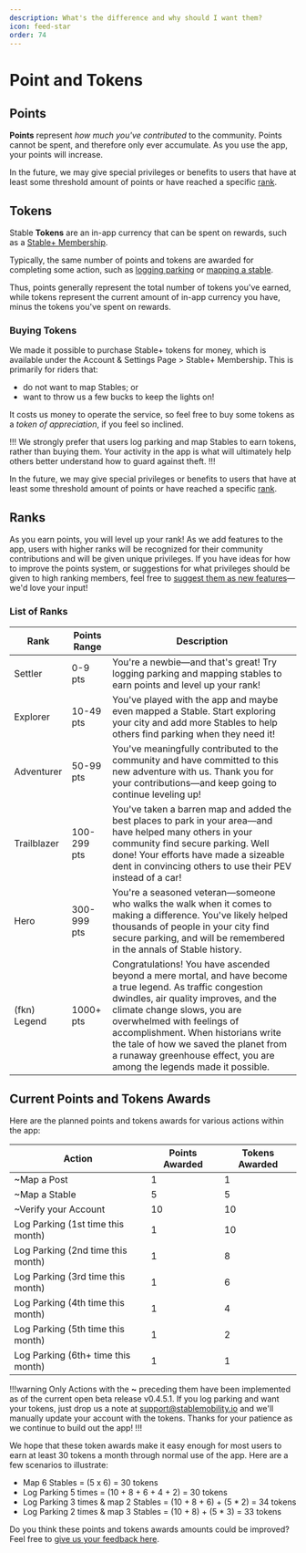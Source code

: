 ```yaml
---
description: What's the difference and why should I want them?
icon: feed-star
order: 74
---
```


# Point and Tokens

## Points 

**Points** represent *how much you've contributed* to the community. Points cannot be spent, and therefore only ever accumulate. As you use the app, your points will increase.

In the future, we may give special privileges or benefits to users that have at least some threshold amount of points or have reached a specific [rank](#ranks).

## Tokens

Stable **Tokens** are an in-app currency that can be spent on rewards, such as a [Stable+ Membership](../stable+-membership/what-is-stable+.md).

Typically, the same number of points and tokens are awarded for completing some action, such as [logging parking](../overview/logging-parking.md) or [mapping a stable](../overview/mapping-stables.md).

Thus, points generally represent the total number of tokens you've earned, while tokens represent the current amount of in-app currency you have, minus the tokens you've spent on rewards.

### Buying Tokens

We made it possible to purchase Stable+ tokens for money, which is available under the Account & Settings Page > Stable+ Membership. This is primarily for riders that: 

- do not want to map Stables; or
- want to throw us a few bucks to keep the lights on!

It costs us money to operate the service, so feel free to buy some tokens as a *token of appreciation*, if you feel so inclined.

!!!
We strongly prefer that users log parking and map Stables to earn tokens, rather than buying them. Your activity in the app is what will ultimately help others better understand how to guard against theft.
!!!

In the future, we may give special privileges or benefits to users that have at least some threshold amount of points or have reached a specific [rank](#ranks).


## Ranks

As you earn points, you will level up your rank! As we add features to the app, users with higher ranks will be recognized for their community contributions and will be given unique privileges. If you have ideas for how to improve the points system, or suggestions for what privileges should be given to high ranking members, feel free to [suggest them as new features](../user-feedback/suggest-new-features.md)—we'd love your input!

### List of Ranks

Rank         | Points Range | Description
------------ | ------------ | -----------
Settler      | 0-9 pts      | You're a newbie—and that's great! Try logging parking and mapping stables to earn points and level up your rank!
Explorer     | 10-49 pts    | You've played with the app and maybe even mapped a Stable. Start exploring your city and add more Stables to help others find parking when they need it!
Adventurer   | 50-99 pts    | You've meaningfully contributed to the community and have committed to this new adventure with us. Thank you for your contributions—and keep going to continue leveling up!
Trailblazer  | 100-299 pts  | You've taken a barren map and added the best places to park in your area—and have helped many others in your community find secure parking. Well done! Your efforts have made a sizeable dent in convincing others to use their PEV instead of a car!
Hero         | 300-999 pts  | You're a seasoned veteran—someone who walks the walk when it comes to making a difference. You've likely helped thousands of people in your city find secure parking, and will be remembered in the annals of Stable history.
(fkn) Legend | 1000+ pts    | Congratulations! You have ascended beyond a mere mortal, and have become a true legend. As traffic congestion dwindles, air quality improves, and the climate change slows, you are overwhelmed with feelings of accomplishment. When historians write the tale of how we saved the planet from a runaway greenhouse effect, you are among the legends made it possible.

## Current Points and Tokens Awards

Here are the planned points and tokens awards for various actions within the app:

Action | Points Awarded | Tokens Awarded
------ | -------------- | --------------
~Map a Post | 1 | 1
~Map a Stable | 5 | 5
~Verify your Account | 10 | 10
Log Parking (1st time this month)| 1 | 10
Log Parking (2nd time this month)| 1 | 8
Log Parking (3rd time this month)| 1 | 6
Log Parking (4th time this month)| 1 | 4
Log Parking (5th time this month)| 1 | 2
Log Parking (6th+ time this month)| 1 | 1

!!!warning
Only Actions with the **~** preceding them have been implemented as of the current open beta release v0.4.5.1. If you log parking and want your tokens, just drop us a note at support@stablemobility.io and we'll manually update your account with the tokens. Thanks for your patience as we continue to build out the app!
!!!

We hope that these token awards make it easy enough for most users to earn at least 30 tokens a month through normal use of the app. Here are a few scenarios to illustrate:

- Map 6 Stables = (5 x 6) = 30 tokens
- Log Parking 5 times = (10 + 8 + 6 + 4 + 2) = 30 tokens
- Log Parking 3 times & map 2 Stables = (10 + 8 + 6) + (5 * 2) = 34 tokens
- Log Parking 2 times & map 3 Stables = (10 + 8) + (5 * 3) = 33 tokens

Do you think these points and tokens awards amounts could be improved? Feel free to [give us your feedback here](https://stable.hellonext.co/b/general-feedback).
